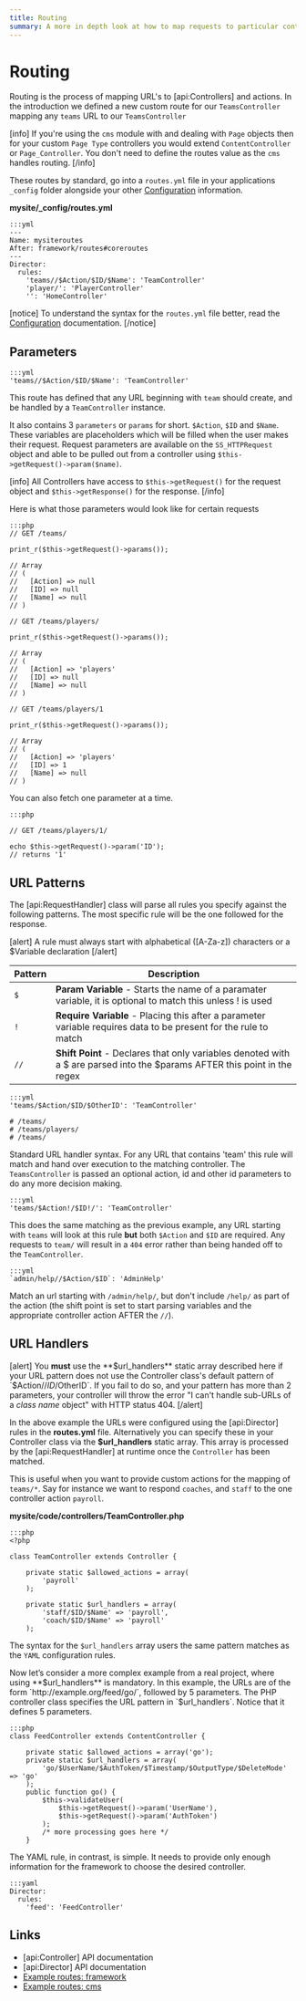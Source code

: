 ```yaml
---
title: Routing
summary: A more in depth look at how to map requests to particular controllers and actions.
---
```

# Routing

Routing is the process of mapping URL's to [api:Controllers] and actions. In the introduction we defined a new custom route
for our `TeamsController` mapping any `teams` URL to our `TeamsController`

[info]
If you're using the `cms` module with and dealing with `Page` objects then for your custom `Page Type` controllers you 
would extend `ContentController` or `Page_Controller`. You don't need to define the routes value as the `cms` handles 
routing.
[/info]

These routes by standard, go into a `routes.yml` file in your applications `_config` folder alongside your other 
[Configuration](../configuration) information.

**mysite/_config/routes.yml**

	:::yml
	---
	Name: mysiteroutes
	After: framework/routes#coreroutes
	---
	Director:
	  rules:
	    'teams//$Action/$ID/$Name': 'TeamController'
	    'player/': 'PlayerController'
	    '': 'HomeController'

[notice]
To understand the syntax for the `routes.yml` file better, read the [Configuration](../configuration) documentation.
[/notice]

## Parameters

	:::yml
	'teams//$Action/$ID/$Name': 'TeamController'

This route has defined that any URL beginning with `team` should create, and be handled by a `TeamController` instance.

It also contains 3 `parameters` or `params` for short. `$Action`, `$ID` and `$Name`. These variables are placeholders 
which will be filled when the user makes their request. Request parameters are available on the `SS_HTTPRequest` object 
and able to be pulled out from a controller using `$this->getRequest()->param($name)`.

[info]
All Controllers have access to `$this->getRequest()` for the request object and `$this->getResponse()` for the response.
[/info]

Here is what those parameters would look like for certain requests

	:::php
	// GET /teams/

	print_r($this->getRequest()->params());

	// Array
	// (
	//   [Action] => null
	//   [ID] => null
	//   [Name] => null
	// )

	// GET /teams/players/

	print_r($this->getRequest()->params());

	// Array
	// (
	//   [Action] => 'players'
	//   [ID] => null
	//   [Name] => null
	// )

	// GET /teams/players/1

	print_r($this->getRequest()->params());

	// Array
	// (
	//   [Action] => 'players'
	//   [ID] => 1
	//   [Name] => null
	// )

You can also fetch one parameter at a time.

	:::php

	// GET /teams/players/1/

	echo $this->getRequest()->param('ID');
	// returns '1'


## URL Patterns

The [api:RequestHandler] class will parse all rules you specify against the following patterns. The most specific rule
will be the one followed for the response.

[alert]
A rule must always start with alphabetical ([A-Za-z]) characters or a $Variable declaration
[/alert]

 | Pattern     | Description | 
 | ----------- | --------------- | 
 | `$`         | **Param Variable** - Starts the name of a paramater variable, it is optional to match this unless ! is used | 
 | `!`         | **Require Variable** - Placing this after a parameter variable requires data to be present for the rule to match | 
 | `//`        | **Shift Point** - Declares that only variables denoted with a $ are parsed into the $params AFTER this point in the regex | 

	:::yml
	'teams/$Action/$ID/$OtherID': 'TeamController' 

	# /teams/
	# /teams/players/
	# /teams/

Standard URL handler syntax. For any URL that contains 'team' this rule will match and hand over execution to the 
matching controller. The `TeamsController` is passed an optional action, id and other id parameters to do any more
decision making.

	:::yml
	'teams/$Action!/$ID!/': 'TeamController'

This does the same matching as the previous example, any URL starting with `teams` will look at this rule **but** both
`$Action` and `$ID` are required. Any requests to `team/` will result in a `404` error rather than being handed off to
the `TeamController`.

	:::yml
	`admin/help//$Action/$ID`: 'AdminHelp'

Match an url starting with `/admin/help/`, but don't include `/help/` as part of the action (the shift point is set to 
start parsing variables and the appropriate controller action AFTER the `//`).


## URL Handlers

[alert]
You **must** use the **$url_handlers** static array described here if your URL
pattern does not use the Controller class's default pattern of
`$Action//$ID/$OtherID`. If you fail to do so, and your pattern has more than
2 parameters, your controller will throw the error "I can't handle sub-URLs of
a *class name* object" with HTTP status 404.
[/alert]

In the above example the URLs were configured using the [api:Director] rules in the **routes.yml** file. Alternatively 
you can specify these in your Controller class via the **$url_handlers** static array. This array is processed by the 
[api:RequestHandler] at runtime once the `Controller` has been matched.

This is useful when you want to provide custom actions for the mapping of `teams/*`. Say for instance we want to respond
`coaches`, and `staff` to the one controller action `payroll`.

**mysite/code/controllers/TeamController.php**

	:::php
	<?php

	class TeamController extends Controller {

		private static $allowed_actions = array(
			'payroll'
		);

	    private static $url_handlers = array(
			'staff/$ID/$Name' => 'payroll',
			'coach/$ID/$Name' => 'payroll'
	    );

The syntax for the `$url_handlers` array users the same pattern matches as the `YAML` configuration rules.

Now let’s consider a more complex example from a real project, where using
**$url_handlers** is mandatory. In this example, the URLs are of the form
`http://example.org/feed/go/`, followed by 5 parameters. The PHP controller
class specifies the URL pattern in `$url_handlers`. Notice that it defines 5
parameters.


	:::php
	class FeedController extends ContentController {

		private static $allowed_actions = array('go');
		private static $url_handlers = array(
			'go/$UserName/$AuthToken/$Timestamp/$OutputType/$DeleteMode' => 'go'
		);
		public function go() {
			$this->validateUser(
				$this->getRequest()->param('UserName'),
				$this->getRequest()->param('AuthToken')
			);
			/* more processing goes here */
		}

The YAML rule, in contrast, is simple. It needs to provide only enough
information for the framework to choose the desired controller.

	:::yaml
	Director:
	  rules:
	    'feed': 'FeedController'

## Links

* [api:Controller] API documentation
* [api:Director] API documentation
* [Example routes: framework](https://github.com/silverstripe/silverstripe-framework/blob/master/_config/routes.yml)
* [Example routes: cms](https://github.com/silverstripe/silverstripe-cms/blob/master/_config/routes.yml)
